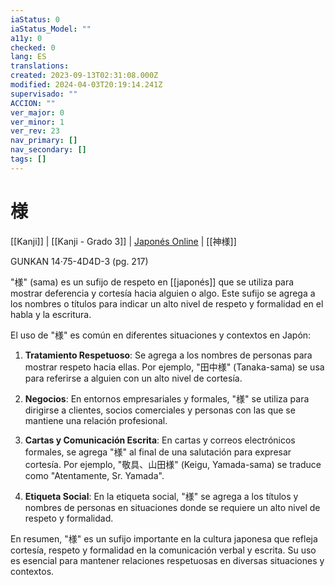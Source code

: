 ```yaml
---
iaStatus: 0
iaStatus_Model: ""
a11y: 0
checked: 0
lang: ES
translations: 
created: 2023-09-13T02:31:08.000Z
modified: 2024-04-03T20:19:14.241Z
supervisado: ""
ACCION: ""
ver_major: 0
ver_minor: 1
ver_rev: 23
nav_primary: []
nav_secondary: []
tags: []
---
```

# 様

[[Kanji]] | [[Kanji - Grado 3]] | [Japonés Online](http://japonesonline.com/kanjis/busqueda/?s=%E6%A7%98&x=0&y=0) | [[神様]]

GUNKAN 14·75-4D4D-3 (pg. 217)

"様" (sama) es un sufijo de respeto en [[japonés]] que se utiliza para mostrar deferencia y cortesía hacia alguien o algo. Este sufijo se agrega a los nombres o títulos para indicar un alto nivel de respeto y formalidad en el habla y la escritura.

El uso de "様" es común en diferentes situaciones y contextos en Japón:

1. **Tratamiento Respetuoso**: Se agrega a los nombres de personas para mostrar respeto hacia ellas. Por ejemplo, "田中様" (Tanaka-sama) se usa para referirse a alguien con un alto nivel de cortesía.
    
2. **Negocios**: En entornos empresariales y formales, "様" se utiliza para dirigirse a clientes, socios comerciales y personas con las que se mantiene una relación profesional.
    
3. **Cartas y Comunicación Escrita**: En cartas y correos electrónicos formales, se agrega "様" al final de una salutación para expresar cortesía. Por ejemplo, "敬具、山田様" (Keigu, Yamada-sama) se traduce como "Atentamente, Sr. Yamada".
    
4. **Etiqueta Social**: En la etiqueta social, "様" se agrega a los títulos y nombres de personas en situaciones donde se requiere un alto nivel de respeto y formalidad.

En resumen, "様" es un sufijo importante en la cultura japonesa que refleja cortesía, respeto y formalidad en la comunicación verbal y escrita. Su uso es esencial para mantener relaciones respetuosas en diversas situaciones y contextos.
